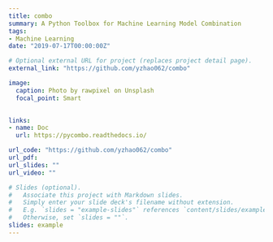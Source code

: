 ```yaml
---
title: combo
summary: A Python Toolbox for Machine Learning Model Combination
tags:
- Machine Learning
date: "2019-07-17T00:00:00Z"

# Optional external URL for project (replaces project detail page).
external_link: "https://github.com/yzhao062/combo"

image:
  caption: Photo by rawpixel on Unsplash
  focal_point: Smart

  
links:
- name: Doc
  url: https://pycombo.readthedocs.io/

url_code: "https://github.com/yzhao062/combo"
url_pdf:
url_slides: ""
url_video: ""

# Slides (optional).
#   Associate this project with Markdown slides.
#   Simply enter your slide deck's filename without extension.
#   E.g. `slides = "example-slides"` references `content/slides/example-slides.md`.
#   Otherwise, set `slides = ""`.
slides: example
---
```


